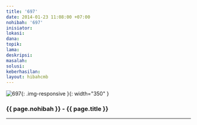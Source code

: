 ```yaml
---
title: '697'
date: 2014-01-23 11:08:00 +07:00
nohibah: '697'
inisiator: 
lokasi: 
dana: 
topik: 
lama: 
deskripsi: 
masalah: 
solusi: 
keberhasilan: 
layout: hibahcmb
---
```


![697](/static/img/hibahcmb/697.png){: .img-responsive }{: width="350" }

### {{ page.nohibah }} - {{ page.title }}

---
